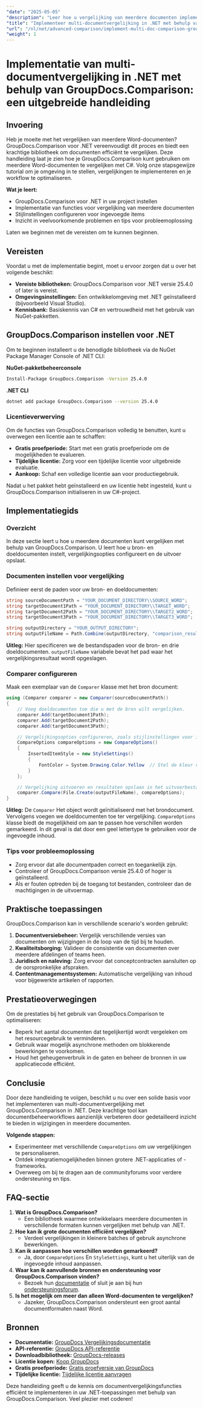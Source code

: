 ```yaml
---
"date": "2025-05-05"
"description": "Leer hoe u vergelijking van meerdere documenten implementeert met GroupDocs.Comparison voor .NET. Deze handleiding behandelt installatie, configuratie en praktische toepassingen."
"title": "Implementeer multi-documentvergelijking in .NET met behulp van GroupDocs.Comparison"
"url": "/nl/net/advanced-comparison/implement-multi-doc-comparison-groupdocs-net/"
"weight": 1
---
```


# Implementatie van multi-documentvergelijking in .NET met behulp van GroupDocs.Comparison: een uitgebreide handleiding

## Invoering

Heb je moeite met het vergelijken van meerdere Word-documenten? GroupDocs.Comparison voor .NET vereenvoudigt dit proces en biedt een krachtige bibliotheek om documenten efficiënt te vergelijken. Deze handleiding laat je zien hoe je GroupDocs.Comparison kunt gebruiken om meerdere Word-documenten te vergelijken met C#. Volg onze stapsgewijze tutorial om je omgeving in te stellen, vergelijkingen te implementeren en je workflow te optimaliseren.

**Wat je leert:**
- GroupDocs.Comparison voor .NET in uw project instellen
- Implementatie van functies voor vergelijking van meerdere documenten
- Stijlinstellingen configureren voor ingevoegde items
- Inzicht in veelvoorkomende problemen en tips voor probleemoplossing

Laten we beginnen met de vereisten om te kunnen beginnen.

## Vereisten

Voordat u met de implementatie begint, moet u ervoor zorgen dat u over het volgende beschikt:
- **Vereiste bibliotheken:** GroupDocs.Comparison voor .NET versie 25.4.0 of later is vereist.
- **Omgevingsinstellingen:** Een ontwikkelomgeving met .NET geïnstalleerd (bijvoorbeeld Visual Studio).
- **Kennisbank:** Basiskennis van C# en vertrouwdheid met het gebruik van NuGet-pakketten.

## GroupDocs.Comparison instellen voor .NET

Om te beginnen installeert u de benodigde bibliotheek via de NuGet Package Manager Console of .NET CLI:

**NuGet-pakketbeheerconsole**
```bash
Install-Package GroupDocs.Comparison -Version 25.4.0
```

**.NET CLI**
```bash
dotnet add package GroupDocs.Comparison --version 25.4.0
```

### Licentieverwerving

Om de functies van GroupDocs.Comparison volledig te benutten, kunt u overwegen een licentie aan te schaffen:
- **Gratis proefperiode:** Start met een gratis proefperiode om de mogelijkheden te evalueren.
- **Tijdelijke licentie:** Zorg voor een tijdelijke licentie voor uitgebreide evaluatie.
- **Aankoop:** Schaf een volledige licentie aan voor productiegebruik.

Nadat u het pakket hebt geïnstalleerd en uw licentie hebt ingesteld, kunt u GroupDocs.Comparison initialiseren in uw C#-project.

## Implementatiegids

### Overzicht
In deze sectie leert u hoe u meerdere documenten kunt vergelijken met behulp van GroupDocs.Comparison. U leert hoe u bron- en doeldocumenten instelt, vergelijkingsopties configureert en de uitvoer opslaat.

### Documenten instellen voor vergelijking
Definieer eerst de paden voor uw bron- en doeldocumenten:
```csharp
string sourceDocumentPath = "YOUR_DOCUMENT_DIRECTORY\\SOURCE_WORD";
string targetDocument1Path = "YOUR_DOCUMENT_DIRECTORY\\TARGET_WORD";
string targetDocument2Path = "YOUR_DOCUMENT_DIRECTORY\\TARGET2_WORD";
string targetDocument3Path = "YOUR_DOCUMENT_DIRECTORY\\TARGET3_WORD";

string outputDirectory = "YOUR_OUTPUT_DIRECTORY";
string outputFileName = Path.Combine(outputDirectory, "comparison_result.docx");
```
**Uitleg:** Hier specificeren we de bestandspaden voor de bron- en drie doeldocumenten. `outputFileName` variabele bevat het pad waar het vergelijkingsresultaat wordt opgeslagen.

### Comparer configureren
Maak een exemplaar van de `Comparer` klasse met het bron document:
```csharp
using (Comparer comparer = new Comparer(sourceDocumentPath))
{
    // Voeg doeldocumenten toe die u met de bron wilt vergelijken.
    comparer.Add(targetDocument1Path);
    comparer.Add(targetDocument2Path);
    comparer.Add(targetDocument3Path);

    // Vergelijkingsopties configureren, zoals stijlinstellingen voor ingevoegde items.
    CompareOptions compareOptions = new CompareOptions()
    {
        InsertedItemStyle = new StyleSettings()
        {
            FontColor = System.Drawing.Color.Yellow  // Stel de kleur van het lettertype van ingevoegde inhoud in op geel.
        }
    };

    // Vergelijking uitvoeren en resultaten opslaan in het uitvoerbestand.
    comparer.Compare(File.Create(outputFileName), compareOptions);
}
```
**Uitleg:** De `Comparer` Het object wordt geïnitialiseerd met het brondocument. Vervolgens voegen we doeldocumenten toe ter vergelijking. `CompareOptions` klasse biedt de mogelijkheid om aan te passen hoe verschillen worden gemarkeerd. In dit geval is dat door een geel lettertype te gebruiken voor de ingevoegde inhoud.

### Tips voor probleemoplossing
- Zorg ervoor dat alle documentpaden correct en toegankelijk zijn.
- Controleer of GroupDocs.Comparison versie 25.4.0 of hoger is geïnstalleerd.
- Als er fouten optreden bij de toegang tot bestanden, controleer dan de machtigingen in de uitvoermap.

## Praktische toepassingen
GroupDocs.Comparison kan in verschillende scenario's worden gebruikt:
1. **Documentversiebeheer:** Vergelijk verschillende versies van documenten om wijzigingen in de loop van de tijd bij te houden.
2. **Kwaliteitsborging:** Valideer de consistentie van documenten over meerdere afdelingen of teams heen.
3. **Juridisch en naleving:** Zorg ervoor dat conceptcontracten aansluiten op de oorspronkelijke afspraken.
4. **Contentmanagementsystemen:** Automatische vergelijking van inhoud voor bijgewerkte artikelen of rapporten.

## Prestatieoverwegingen
Om de prestaties bij het gebruik van GroupDocs.Comparison te optimaliseren:
- Beperk het aantal documenten dat tegelijkertijd wordt vergeleken om het resourcegebruik te verminderen.
- Gebruik waar mogelijk asynchrone methoden om blokkerende bewerkingen te voorkomen.
- Houd het geheugenverbruik in de gaten en beheer de bronnen in uw applicatiecode efficiënt.

## Conclusie
Door deze handleiding te volgen, beschikt u nu over een solide basis voor het implementeren van multi-documentvergelijking met GroupDocs.Comparison in .NET. Deze krachtige tool kan documentbeheerworkflows aanzienlijk verbeteren door gedetailleerd inzicht te bieden in wijzigingen in meerdere documenten.

**Volgende stappen:**
- Experimenteer met verschillende `CompareOptions` om uw vergelijkingen te personaliseren.
- Ontdek integratiemogelijkheden binnen grotere .NET-applicaties of -frameworks.
- Overweeg om bij te dragen aan de communityforums voor verdere ondersteuning en tips.

## FAQ-sectie
1. **Wat is GroupDocs.Comparison?**
   - Een bibliotheek waarmee ontwikkelaars meerdere documenten in verschillende formaten kunnen vergelijken met behulp van .NET.
2. **Hoe kan ik grote documenten efficiënt vergelijken?**
   - Verdeel vergelijkingen in kleinere batches of gebruik asynchrone bewerkingen.
3. **Kan ik aanpassen hoe verschillen worden gemarkeerd?**
   - Ja, door `CompareOptions` En `StyleSettings`, kunt u het uiterlijk van de ingevoegde inhoud aanpassen.
4. **Waar kan ik aanvullende bronnen en ondersteuning voor GroupDocs.Comparison vinden?**
   - Bezoek hun [documentatie](https://docs.groupdocs.com/comparison/net/) of sluit je aan bij hun [ondersteuningsforum](https://forum.groupdocs.com/c/comparison/).
5. **Is het mogelijk om meer dan alleen Word-documenten te vergelijken?**
   - Jazeker, GroupDocs.Comparison ondersteunt een groot aantal documentformaten naast Word.

## Bronnen
- **Documentatie:** [GroupDocs Vergelijkingsdocumentatie](https://docs.groupdocs.com/comparison/net/)
- **API-referentie:** [GroupDocs API-referentie](https://reference.groupdocs.com/comparison/net/)
- **Downloadbibliotheek:** [GroupDocs-releases](https://releases.groupdocs.com/comparison/net/)
- **Licentie kopen:** [Koop GroupDocs](https://purchase.groupdocs.com/buy)
- **Gratis proefperiode:** [Gratis proefversie van GroupDocs](https://releases.groupdocs.com/comparison/net/)
- **Tijdelijke licentie:** [Tijdelijke licentie aanvragen](https://purchase.groupdocs.com/temporary-license/)

Deze handleiding geeft u de kennis om documentvergelijkingsfuncties efficiënt te implementeren in uw .NET-toepassingen met behulp van GroupDocs.Comparison. Veel plezier met coderen!